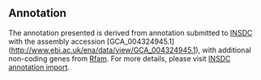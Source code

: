 
Annotation
----------

The annotation presented is derived from annotation submitted to
[INSDC](http://www.insdc.org) with the assembly accession [GCA\_004324945.1]
(http://www.ebi.ac.uk/ena/data/view/GCA_004324945.1),
with additional non-coding genes from
[Rfam](http://rfam.xfam.org/). For more details, please visit [INSDC
annotation import](http://ensemblgenomes.org/info/data/insdc_annotation).
